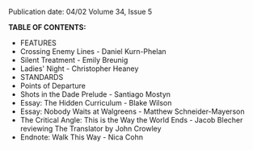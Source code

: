 Publication date: 04/02
Volume 34, Issue 5

**TABLE OF CONTENTS:**
- FEATURES
- Crossing Enemy Lines - Daniel Kurn-Phelan
- Silent Treatment - Emily Breunig
- Ladies' Night - Christopher Heaney
- STANDARDS
- Points of Departure
- Shots in the Dade Prelude - Santiago Mostyn
- Essay: The Hidden Curriculum - Blake Wilson
- Essay: Nobody Waits at Walgreens - Matthew Schneider-Mayerson
- The Critical Angle: This is the Way the World Ends - Jacob Blecher reviewing The Translator by John Crowley
- Endnote: Walk This Way - Nica Cohn

